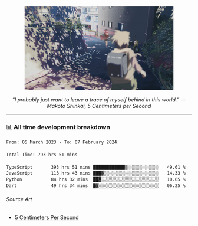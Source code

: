 <p align="center"><img src="asset/header.jpg" width="80%"/></p>
<p align="center"><i>“I probably just want to leave a trace of myself behind in this world.” ― Makoto Shinkai, 5 Centimeters per Second</i></p>

---
<!--
<details>
  <summary>📃 My Resume</summary>

### Education

- 📖 **Computer Science**\
📆 10/2021 - present\
📍 **Thang Long University** - Hoang Mai, Hanoi, Vietnam

### Experience

<img align="right" src="https://img.shields.io/badge/Figma-F24E1E?style=flat&logo=figma&logoColor=white"/>
<img align="right" src="https://img.shields.io/badge/node.js-6DA55F?style=flat&logo=node.js&logoColor=white"/>
<img align="right" src="https://img.shields.io/badge/Next.js-black?style=flat&logo=next.js&logoColor=white"/>
<img align="right" src="https://img.shields.io/badge/TypeScript-007ACC?style=flat&logo=typescript&logoColor=white"/>


- 👨‍💻 **Frontend Web Intern**\
📆 07/2023 - present\
📍 **MQ ICT Solutions** - Hoang Mai, Hanoi, Vietnam
</details> 
-->

### 📊 All time development breakdown

<!--START_SECTION:waka-->

```txt
From: 05 March 2023 - To: 07 February 2024

Total Time: 793 hrs 51 mins

TypeScript       393 hrs 51 mins ████████████▒░░░░░░░░░░░░   49.61 %
JavaScript       113 hrs 43 mins ███▓░░░░░░░░░░░░░░░░░░░░░   14.33 %
Python           84 hrs 32 mins  ██▓░░░░░░░░░░░░░░░░░░░░░░   10.65 %
Dart             49 hrs 34 mins  █▓░░░░░░░░░░░░░░░░░░░░░░░   06.25 %
```

<!--END_SECTION:waka-->

###### Source Art

-  [5 Centimeters Per Second](https://wallhaven.cc/w/nrowq1)

